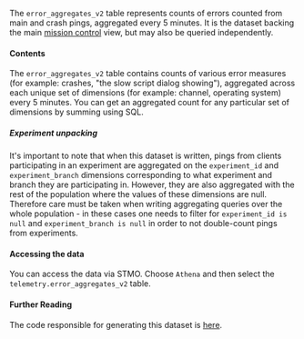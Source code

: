 The `error_aggregates_v2` table represents counts of errors counted from main and crash
pings, aggregated every 5 minutes. It is the dataset backing the main [mission
control](https://data-missioncontrol.dev.mozaws.net/) view, but may also be queried
independently.

#### Contents

The `error_aggregates_v2` table contains counts of various error measures (for
example: crashes, "the slow script dialog showing"), aggregated across each
unique set of dimensions (for example: channel, operating system) every 5
minutes. You can get an aggregated count for any particular set of dimensions
by summing using SQL.

##### Experiment unpacking

It's important to note that when this dataset is written, pings from clients participating in an experiment 
are aggregated on the `experiment_id` and `experiment_branch` dimensions corresponding to what experiment and branch 
they are participating in. However, they are also aggregated with the rest of the population where the values of 
these dimensions are null.
Therefore care must be taken when writing aggregating queries over the whole population - in these cases one needs to
filter for `experiment_id is null` and `experiment_branch is null` in order to not double-count pings from experiments.

#### Accessing the data

You can access the data via STMO. Choose `Athena` and then select the
`telemetry.error_aggregates_v2` table.

#### Further Reading

The code responsible for generating this dataset is [here](https://github.com/mozilla/telemetry-streaming/blob/master/src/main/scala/com/mozilla/telemetry/streaming/ErrorAggregator.scala).
